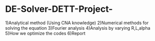# DE-Solver-DETT-Project-
1)Analytical method (Using CNA knowledge)
2)Numerical methods for solving the equation
3)Fourier analysis
4)Analysis by varying R,L,alpha
5)How we optimize the codes
6)Report
